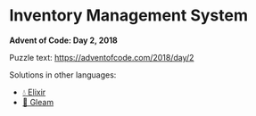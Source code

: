 # Inventory Management System

**Advent of Code: Day 2, 2018**

Puzzle text: <https://adventofcode.com/2018/day/2>

Solutions in other languages:

- [💧 Elixir](../../../elixir/lib/2018/02_inventory_management_system)
- [🌠 Gleam](../../../gleam/aoc/src/aoc_2018/README_day_2.md)
